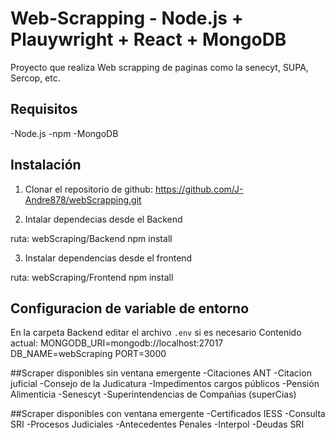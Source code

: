 # Web-Scrapping - Node.js + Plauywright + React + MongoDB
Proyecto que realiza Web scrapping de paginas como la senecyt, SUPA, Sercop, etc.

## Requisitos
-Node.js
-npm
-MongoDB

## Instalación
1. Clonar el repositorio de github: https://github.com/J-Andre878/webScrapping.git

2. Intalar dependecias desde el Backend

ruta: webScraping/Backend
npm install

3. Instalar dependencias desde el frontend

ruta: webScraping/Frontend
npm install

## Configuracion de variable de entorno
En la carpeta Backend editar el archivo `.env` si es necesario
Contenido actual:
MONGODB_URI=mongodb://localhost:27017
DB_NAME=webScraping
PORT=3000

##Scraper disponibles sin ventana emergente
  -Citaciones ANT
  -Citacion juficial
  -Consejo de la Judicatura
  -Impedimentos cargos públicos
  -Pensión Alimenticia
  -Senescyt
  -Superintendencias de Compañias (superCias)

##Scraper disponibles con ventana emergente
  -Certificados IESS
  -Consulta SRI
  -Procesos Judiciales
  -Antecedentes Penales
  -Interpol
  -Deudas SRI
